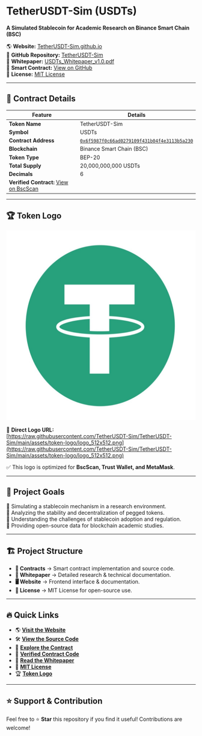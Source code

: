 # TetherUSDT-Sim (USDTs)
**A Simulated Stablecoin for Academic Research on Binance Smart Chain (BSC)**

🌎 **Website:** [TetherUSDT-Sim.github.io](https://tetherusdt-sim.github.io/TetherUSDT-Sim/)  
📂 **GitHub Repository:** [TetherUSDT-Sim](https://github.com/TetherUSDT-Sim/TetherUSDT-Sim)  
📜 **Whitepaper:** [USDTs_Whitepaper_v1.0.pdf](https://github.com/TetherUSDT-Sim/TetherUSDT-Sim/blob/main/USDTs_Whitepaper_v1.0.pdf)  
📝 **Smart Contract:** [View on GitHub](https://github.com/TetherUSDT-Sim/TetherUSDT-Sim/tree/main/Contract)  
📑 **License:** [MIT License](https://github.com/TetherUSDT-Sim/TetherUSDT-Sim/blob/main/LICENSE)  

---

## 🔗 **Contract Details**
| Feature           | Details |
|------------------|---------|
| **Token Name**   | TetherUSDT-Sim |
| **Symbol**       | USDTs |
| **Contract Address** | [`0x6f5987f0c66ad0279109f431b04f4e3113b5a230`](https://bscscan.com/token/0x6f5987f0c66ad0279109f431b04f4e3113b5a230) |
| **Blockchain**   | Binance Smart Chain (BSC) |
| **Token Type**   | BEP-20 |
| **Total Supply** | 20,000,000,000 USDTs |
| **Decimals**     | 6 |
| **Verified Contract:** [View on BscScan](https://bscscan.com/address/0x6f5987f0c66ad0279109f431b04f4e3113b5a230#code) |

---

## 🏆 **Token Logo**
![USDTs Logo](https://raw.githubusercontent.com/TetherUSDT-Sim/TetherUSDT-Sim/main/assets/token-logo/logo_512x512.png)

🔗 **Direct Logo URL:**  
[https://raw.githubusercontent.com/TetherUSDT-Sim/TetherUSDT-Sim/main/assets/token-logo/logo_512x512.png](https://raw.githubusercontent.com/TetherUSDT-Sim/TetherUSDT-Sim/main/assets/token-logo/logo_512x512.png)  

✅ This logo is optimized for **BscScan, Trust Wallet, and MetaMask**.

---

## 📖 **Project Goals**
🔹 Simulating a stablecoin mechanism in a research environment.  
🔹 Analyzing the stability and decentralization of pegged tokens.  
🔹 Understanding the challenges of stablecoin adoption and regulation.  
🔹 Providing open-source data for blockchain academic studies.  

---

## 🏗️ **Project Structure**
- **📂 Contracts** → Smart contract implementation and source code.
- **📄 Whitepaper** → Detailed research & technical documentation.
- **🖥️ Website** → Frontend interface & documentation.
- **📜 License** → MIT License for open-source use.

---

## 🔥 **Quick Links**
- 🌎 **[Visit the Website](https://tetherusdt-sim.github.io/TetherUSDT-Sim/)**
- 🛠 **[View the Source Code](https://github.com/TetherUSDT-Sim/TetherUSDT-Sim)**
- 🚀 **[Explore the Contract](https://bscscan.com/token/0x6f5987f0c66ad0279109f431b04f4e3113b5a230)**
- 📝 **[Verified Contract Code](https://bscscan.com/address/0x6f5987f0c66ad0279109f431b04f4e3113b5a230#code)**
- 📖 **[Read the Whitepaper](https://github.com/TetherUSDT-Sim/TetherUSDT-Sim/blob/main/USDTs_Whitepaper_v1.0.pdf)**
- 📜 **[MIT License](https://github.com/TetherUSDT-Sim/TetherUSDT-Sim/blob/main/LICENSE)**
- 🏆 **[Token Logo](https://raw.githubusercontent.com/TetherUSDT-Sim/TetherUSDT-Sim/main/assets/token-logo/logo_512x512.png)**

---

## ⭐ **Support & Contribution**
Feel free to ⭐ **Star** this repository if you find it useful! Contributions are welcome!
